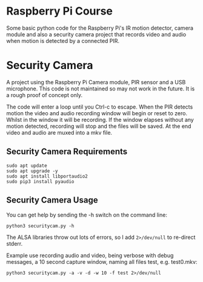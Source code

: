 # Raspberry Pi Course

Some basic python code for the Raspberry Pi's IR motion detector, camera module and also a security camera project that records video and audio when motion is detected by a connected PIR.

# Security Camera

A project using the Raspberry Pi Camera module, PIR sensor and a USB microphone. This code is not maintained so may not work in the future. It is a rough proof of concept only. 

The code will enter a loop until you Ctrl-c to escape. When the PIR detects motion the video and audio recording window will begin or reset to zero. Whilst in the window it will be recording. If the window elapses without any motion detected, recording will stop and the files will be saved. At the end video and audio are muxed into a mkv file.

## Security Camera Requirements

```
sudo apt update
sudo apt upgrade -y
sudo apt install libportaudio2
sudo pip3 install pyaudio
```

## Security Camera Usage

You can get help by sending the -h switch on the command line:

```
python3 securitycam.py -h
```

The ALSA libraries throw out lots of errors, so I add ```2>/dev/null``` to re-direct stderr.

Example use recording audio and video, being verbose with debug messages, a 10 second capture window, naming all files test, e.g. test0.mkv:

```
python3 securitycam.py -a -v -d -w 10 -f test 2>/dev/null
```
